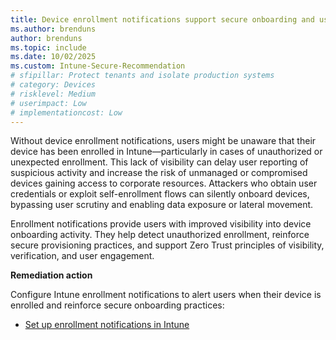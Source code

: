 ```yaml
---
title: Device enrollment notifications support secure onboarding and user awareness
ms.author: brenduns
author: brenduns
ms.topic: include
ms.date: 10/02/2025
ms.custom: Intune-Secure-Recommendation
# sfipillar: Protect tenants and isolate production systems
# category: Devices
# risklevel: Medium
# userimpact: Low
# implementationcost: Low
---
```

Without device enrollment notifications, users might be unaware that their device has been enrolled in Intune—particularly in cases of unauthorized or unexpected enrollment. This lack of visibility can delay user reporting of suspicious activity and increase the risk of unmanaged or compromised devices gaining access to corporate resources. Attackers who obtain user credentials or exploit self-enrollment flows can silently onboard devices, bypassing user scrutiny and enabling data exposure or lateral movement.

Enrollment notifications provide users with improved visibility into device onboarding activity. They help detect unauthorized enrollment, reinforce secure provisioning practices, and support Zero Trust principles of visibility, verification, and user engagement.

**Remediation action**

Configure Intune enrollment notifications to alert users when their device is enrolled and reinforce secure onboarding practices:

- [Set up enrollment notifications in Intune](/intune/intune-service/enrollment/enrollment-notifications)





